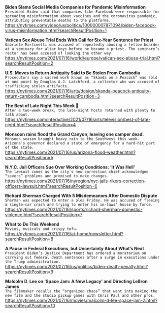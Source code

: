 **Biden Slams Social Media Companies for Pandemic Misinformation**\
`President Biden said that companies like Facebook were responsible for spreading misinformation about vaccines and the coronavirus pandemic, attributing preventable deaths to the platforms.`\
https://nytimes.com/video/us/politics/100000007871094/biden-facebook-virus-misinformation.html?searchResultPosition=1

**Vatican Sex Abuse Trial Ends With Call for Six-Year Sentence for Priest**\
`Gabriele Martinelli was accused of repeatedly abusing a fellow boarder at a seminary for altar boys before he became a priest. The seminary’s rector has been accused of looking the other way.`\
https://nytimes.com/2021/07/16/world/europe/vatican-sex-abuse-trial.html?searchResultPosition=2

**U.S. Moves to Return Antiquity Said to Be Stolen From Cambodia**\
`Prosecutors say a sacred work known as “Skanda on a Peacock” was sold at one point by Douglas A.J. Latchford, a collector who was accused of trafficking stolen artifacts.`\
https://nytimes.com/2021/07/16/arts/design/skanda-peacock-antiquity-return-cambodia.html?searchResultPosition=3

**The Best of Late Night This Week 🌙**\
`After a two-week break, the late-night hosts returned with plenty to talk about.`\
https://nytimes.com/interactive/2021/07/16/arts/television/best-of-late-night.html?searchResultPosition=4

**Monsoon rains flood the Grand Canyon, leaving one camper dead.**\
`Monsoon season brought heavy rain to the Southwest this week. Arizona’s governor declared a state of emergency for a hard-hit part of the state.`\
https://nytimes.com/2021/07/16/us/arizona-flood-weather.html?searchResultPosition=5

**N.Y.C. Jail Officers Sue Over Working Conditions: ‘It Was Hell’**\
`The lawsuit comes as the city’s new correction chief acknowledged “severe” problems and promised to make changes.`\
https://nytimes.com/2021/07/16/nyregion/nyc-jails-rikers-correction-officers-lawsuit.html?searchResultPosition=6

**Richard Sherman Charged With 5 Misdemeanors After Domestic Dispute**\
`Sherman was expected to enter a plea Friday. He was accused of fleeing a single-car crash and trying to enter his in-laws’ house by force.`\
https://nytimes.com/2021/07/16/sports/richard-sherman-domestic-violence.html?searchResultPosition=7

**What to Do This Weekend**\
`Movies, musicals and crispy tofu.`\
https://nytimes.com/2021/07/16/at-home/newsletter.html?searchResultPosition=8

**A Pause in Federal Executions, but Uncertainty About What’s Next**\
`President Biden’s Justice Department has ordered a moratorium on carrying out federal death sentences after a surge in executions under the Trump administration.`\
https://nytimes.com/2021/07/16/us/politics/biden-death-penalty.html?searchResultPosition=9

**Malcolm D. Lee on ‘Space Jam: A New Legacy’ and Directing LeBron James**\
`The filmmaker recalls the “organized chaos” that went into making the new film and the studio pickup games with Chris Paul and other pros.`\
https://nytimes.com/2021/07/16/movies/malcolm-d-lee-space-jam-2.html?searchResultPosition=10

